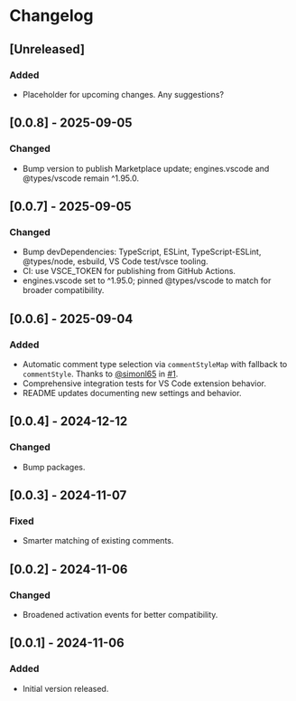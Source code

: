 
# Changelog

## [Unreleased]
### Added
- Placeholder for upcoming changes. Any suggestions?

## [0.0.8] - 2025-09-05
### Changed
- Bump version to publish Marketplace update; engines.vscode and @types/vscode remain ^1.95.0.

## [0.0.7] - 2025-09-05
### Changed
- Bump devDependencies: TypeScript, ESLint, TypeScript-ESLint, @types/node, esbuild, VS Code test/vsce tooling.
- CI: use VSCE_TOKEN for publishing from GitHub Actions.
- engines.vscode set to ^1.95.0; pinned @types/vscode to match for broader compatibility.

## [0.0.6] - 2025-09-04
### Added
- Automatic comment type selection via `commentStyleMap` with fallback to `commentStyle`. Thanks to [@simonl65](https://github.com/simonl65) in [#1](https://github.com/arnsteinsm/insertfilename/pull/1).
- Comprehensive integration tests for VS Code extension behavior.
- README updates documenting new settings and behavior.

## [0.0.4] - 2024-12-12
### Changed
- Bump packages.

## [0.0.3] - 2024-11-07
### Fixed
- Smarter matching of existing comments.

## [0.0.2] - 2024-11-06
### Changed
- Broadened activation events for better compatibility.

## [0.0.1] - 2024-11-06
### Added
- Initial version released.
